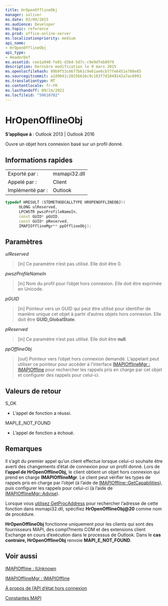 ```yaml
---
title: HrOpenOfflineObj
manager: soliver
ms.date: 03/09/2015
ms.audience: Developer
ms.topic: reference
ms.prod: office-online-server
ms.localizationpriority: medium
api_name:
- HrOpenOfflineObj
api_type:
- HeaderDef
ms.assetid: cee1a940-fe01-d364-5d7c-c9e9dfeb8979
description: Dernière modification le 9 mars 2015
ms.openlocfilehash: 89b9f53c6677b61c9e61ae6cb77fe6451e786e85
ms.sourcegitcommit: a1d9041c20256616c9c183f7d1049142a7ac6991
ms.translationtype: MT
ms.contentlocale: fr-FR
ms.lasthandoff: 09/24/2021
ms.locfileid: "59610782"
---
```

# <a name="hropenofflineobj"></a>HrOpenOfflineObj

  
  
**S’applique à** : Outlook 2013 | Outlook 2016 
  
Ouvre un objet hors connexion basé sur un profil donné.
  
## <a name="quick-info"></a>Informations rapides

|||
|:-----|:-----|
|Exporté par :  <br/> |msmapi32.dll  <br/> |
|Appelé par :  <br/> |Client  <br/> |
|Implémenté par :  <br/> |Outlook  <br/> |
   
```cpp
typedef HRESULT (STDMETHODCALLTYPE HROPENOFFLINEOBJ)( 
      ULONG ulReserved, 
      LPCWSTR pwszProfileNameIn, 
      const GUID* pGUID, 
      const GUID* pReserved, 
      IMAPIOfflineMgr** ppOfflineObj); 

```

## <a name="parameters"></a>Paramètres

 _ulReserved_
  
> [in] Ce paramètre n’est pas utilisé. Elle doit être 0.
    
 _pwszProfileNameIn_
  
> [in] Nom du profil pour l’objet hors connexion. Elle doit être exprimée en Unicode. 
    
 _pGUID_
  
> [in] Pointeur vers un GUID qui peut être utilisé pour identifier de manière unique cet objet à partir d’autres objets hors connexion. Elle doit être **GUID_GlobalState**.
    
 _pReserved_
  
> [in] Ce paramètre n’est pas utilisé. Elle doit être **null**.
    
 _ppOfflineObj_
  
> [out] Pointeur vers l’objet hors connexion demandé. L’appelant peut utiliser ce pointeur pour accéder à l’interface [IMAPIOfflineMgr : IMAPIOffline](imapiofflinemgrimapioffline.md) pour rechercher les rappels pris en charge par cet objet et configurer des rappels pour celui-ci. 
    
## <a name="return-values"></a>Valeurs de retour

S_OK 
  
- L’appel de fonction a réussi.
    
MAPI_E_NOT_FOUND
  
- L’appel de fonction a échoué.
    
## <a name="remarks"></a>Remarques

Il s’agit du premier appel qu’un client effectue lorsque celui-ci souhaite être averti des changements d’état de connexion pour un profil donné. Lors de **l’appel de HrOpenOfflineObj,** le client obtient un objet hors connexion qui prend en charge **IMAPIOfflineMgr**. Le client peut vérifier les types de rappels pris en charge par l’objet (à l’aide de [IMAPIOffline::GetCapabilities](imapioffline-getcapabilities.md)), puis configurer les rappels pour celui-ci (à l’aide de [IMAPIOfflineMgr::Advise](imapiofflinemgr-advise.md)).
  
Lorsque vous [utilisez GetProcAddress](https://msdn.microsoft.com/library/ms683212.aspx) pour rechercher l’adresse de cette fonction dans msmapi32.dll, spécifiez **HrOpenOfflineObj@20** comme nom de procédure. 
  
 **HrOpenOfflineObj** fonctionne uniquement pour les clients qui sont des fournisseurs MAPI, des compl?ments COM et des extensions client Exchange en cours d’exécution dans le processus de Outlook. Dans le **cas contraire, HrOpenOfflineObj** renvoie **MAPI_E_NOT_FOUND**. 
  
## <a name="see-also"></a>Voir aussi



[IMAPIOffline : IUnknown](imapiofflineiunknown.md)
  
[IMAPIOfflineMgr : IMAPIOffline](imapiofflinemgrimapioffline.md)


[À propos de l’API d’état hors connexion](about-the-offline-state-api.md)
  
[Constantes MAPI](mapi-constants.md)

